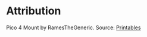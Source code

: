 # Attribution

Pico 4 Mount by RamesTheGeneric. Source: [Printables](https://www.printables.com/model/495514-pico-4-babble-mouth-tracker-mount)

